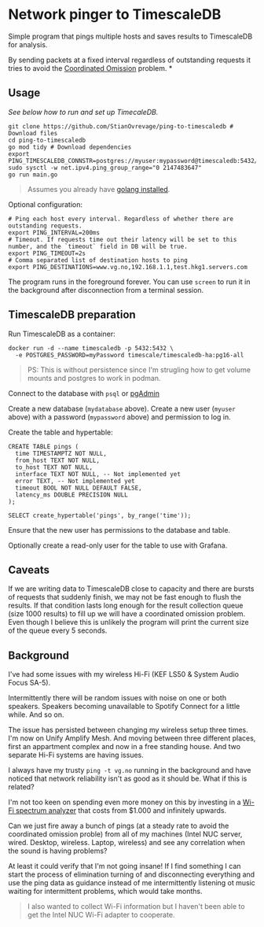 # Network pinger to TimescaleDB

Simple program that pings multiple hosts and saves results to TimescaleDB for analysis.

By sending packets at a fixed interval regardless of outstanding requests it tries to avoid the [Coordinated Omission](http://highscalability.com/blog/2015/10/5/your-load-generator-is-probably-lying-to-you-take-the-red-pi.html) problem. *

## Usage

_See below how to run and set up TimecaleDB._

    git clone https://github.com/StianOvrevage/ping-to-timescaledb # Download files 
    cd ping-to-timescaledb
    go mod tidy # Download dependencies
    export PING_TIMESCALEDB_CONNSTR=postgres://myuser:mypassword@timescaledb:5432/mydatabase
    sudo sysctl -w net.ipv4.ping_group_range="0 2147483647"
    go run main.go

> Assumes you already have [golang installed](https://go.dev/doc/install).

Optional configuration:

    # Ping each host every interval. Regardless of whether there are outstanding requests.
    export PING_INTERVAL=200ms
    # Timeout. If requests time out their latency will be set to this number, and the `timeout` field in DB will be true.
    export PING_TIMEOUT=2s
    # Comma separated list of destination hosts to ping
    export PING_DESTINATIONS=www.vg.no,192.168.1.1,test.hkg1.servers.com

The program runs in the foreground forever. You can use `screen` to run it in the background after disconnection from a terminal session.

## TimescaleDB preparation

Run TimescaleDB as a container:

    docker run -d --name timescaledb -p 5432:5432 \
      -e POSTGRES_PASSWORD=myPassword timescale/timescaledb-ha:pg16-all

> PS: This is without persistence since I'm strugling how to get volume mounts and postgres to work in podman.

Connect to the database with `psql` or [pgAdmin](https://www.pgadmin.org/)

Create a new database (`mydatabase` above). Create a new user (`myuser` above) with a password (`mypassword` above) and permission to log in.

Create the table and hypertable:

    CREATE TABLE pings (
      time TIMESTAMPTZ NOT NULL,
      from_host TEXT NOT NULL,
      to_host TEXT NOT NULL,
      interface TEXT NOT NULL, -- Not implemented yet
      error TEXT, -- Not implemented yet
      timeout BOOL NOT NULL DEFAULT FALSE,
      latency_ms DOUBLE PRECISION NULL
    );

    SELECT create_hypertable('pings', by_range('time'));

Ensure that the new user has permissions to the database and table.

Optionally create a read-only user for the table to use with Grafana.


## Caveats

If we are writing data to TimescaleDB close to capacity and there are bursts of requests that suddenly finish, we may not be fast enough to flush the results. If that condition lasts long enough for the result collection queue (size 1000 results) to fill up we will have a coordinated omission problem. Even though I believe this is unlikely the program will print the current size of the queue every 5 seconds.

## Background

I've had some issues with my wireless Hi-Fi (KEF LS50 & System Audio Focus SA-5).

Intermittently there will be random issues with noise on one or both speakers. Speakers becoming unavailable to Spotify Connect for a little while. And so on.

The issue has persisted between changing my wireless setup three times. I'm now on Unify Amplify Mesh. And moving between three different places, first an appartment complex and now in a free standing house. And two separate Hi-Fi systems are having issues.

I always have my trusty `ping -t vg.no` running in the background and have noticed that network reliability isn't as good as it should be. What if this is related?

I'm not too keen on spending even more money on this by investing in a [Wi-Fi spectrum analyzer](https://shop.metageek.com/products/wipry-clarity-by-oscium) that costs from $1.000 and infinitely upwards.

Can we just fire away a bunch of pings (at a steady rate to avoid the coordinated omission proble) from all of my machines (Intel NUC server, wired. Desktop, wireless. Laptop, wireless) and see any correlation when the sound is having problems?

At least it could verify that I'm not going insane! If I find something I can start the process of elimination turning of and disconnecting everything and use the ping data as guidance instead of me intermittently listening ot music waiting for intermittent problems, which would take months.

> I also wanted to collect Wi-Fi information but I haven't been able to get the Intel NUC Wi-Fi adapter to cooperate.
